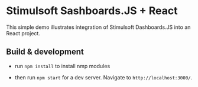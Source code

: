 # Stimulsoft Sashboards.JS + React

This simple demo illustrates integration of Stimulsoft Dashboards.JS into an React project.

## Build & development

* run ``` npm install ``` to install nmp modules

* then run ``` npm start ``` for a dev server. Navigate to ``` http://localhost:3000/ ```.

